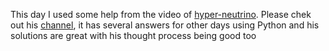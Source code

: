 This day I used some help from the video of [hyper-neutrino](https://www.youtube.com/watch?v=XvA0iO_gvfM&t=1175s&ab_channel=hyper-neutrino).
Please chek out his [channel](https://www.youtube.com/@hyper-neutrino), it has several answers for other days using Python and his solutions are great with his thought process being good too
